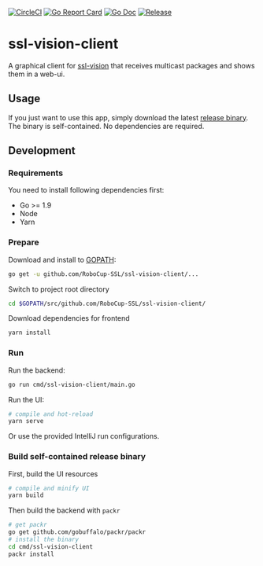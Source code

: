 [![CircleCI](https://circleci.com/gh/RoboCup-SSL/ssl-vision-client/tree/master.svg?style=svg)](https://circleci.com/gh/RoboCup-SSL/ssl-vision-client/tree/master)
[![Go Report Card](https://goreportcard.com/badge/github.com/RoboCup-SSL/ssl-vision-client?style=flat-square)](https://goreportcard.com/report/github.com/RoboCup-SSL/ssl-vision-client)
[![Go Doc](https://img.shields.io/badge/godoc-reference-blue.svg?style=flat-square)](https://godoc.org/github.com/RoboCup-SSL/ssl-vision-client/pkg/vision)
[![Release](https://img.shields.io/github/release/RoboCup-SSL/ssl-vision-client.svg?style=flat-square)](https://github.com/RoboCup-SSL/ssl-vision-client/releases/latest)

# ssl-vision-client

A graphical client for [ssl-vision](https://github.com/RoboCup-SSL/ssl-vision) that receives multicast packages and
shows them in a web-ui.

## Usage
If you just want to use this app, simply download the latest [release binary](https://github.com/RoboCup-SSL/ssl-vision-client/releases/latest). The binary is self-contained. No dependencies are required.

## Development

### Requirements
You need to install following dependencies first: 
 * Go >= 1.9
 * Node
 * Yarn

### Prepare
Download and install to [GOPATH](https://github.com/golang/go/wiki/GOPATH):
```bash
go get -u github.com/RoboCup-SSL/ssl-vision-client/...
```
Switch to project root directory
```bash
cd $GOPATH/src/github.com/RoboCup-SSL/ssl-vision-client/
```
Download dependencies for frontend
```bash
yarn install
```

### Run
Run the backend:
```bash
go run cmd/ssl-vision-client/main.go
```

Run the UI:
```bash
# compile and hot-reload
yarn serve
```
Or use the provided IntelliJ run configurations.

### Build self-contained release binary
First, build the UI resources
```bash
# compile and minify UI
yarn build
```
Then build the backend with `packr`
```bash
# get packr
go get github.com/gobuffalo/packr/packr
# install the binary
cd cmd/ssl-vision-client
packr install
```
